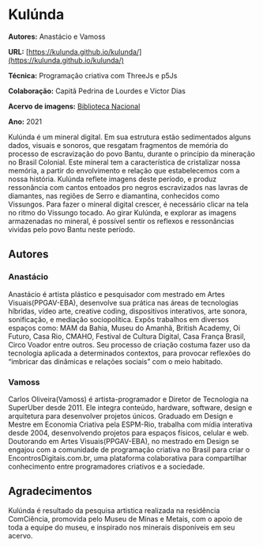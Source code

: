 # Kulúnda

**Autores:** Anastácio e Vamoss

**URL:** [https://kulunda.github.io/kulunda/](https://kulunda.github.io/kulunda/)

**Técnica:** Programação criativa com ThreeJs e p5Js

**Colaboração:** Capitã Pedrina de Lourdes e Victor Dias

**Acervo de imagens:** [Biblioteca Nacional](https://bndigital.bn.gov.br/acervodigital)

**Ano:** 2021
 
 
Kulúnda é um mineral digital. Em sua estrutura estão sedimentados alguns dados, visuais e sonoros, que resgatam  fragmentos de memória do processo de escravização do povo Bantu, durante o princípio da mineração no Brasil Colonial. Este mineral tem a característica de cristalizar nossa memória, a partir do envolvimento e relação que estabelecemos com a nossa história. Kulúnda reflete imagens deste período, e produz ressonância com cantos entoados pro negros escravizados nas lavras de diamantes, nas regiões de Serro e diamantina, conhecidos como Vissungos. Para  fazer o mineral digital crescer, é necessário clicar na tela no ritmo do Vissungo tocado. Ao girar Kulúnda, e explorar as imagens armazenadas no mineral, é possível sentir os reflexos e ressonâncias vividas pelo  povo Bantu neste período.
 
## Autores

### Anastácio
 
Anastácio é artista plástico e pesquisador com mestrado em Artes Visuais(PPGAV-EBA), desenvolve sua prática nas áreas de tecnologias híbridas, vídeo arte, creative coding, dispositivos interativos, arte sonora, sonificação, e mediação sociopolítica. Expôs trabalhos em diversos espaços como: MAM da Bahia, Museu do Amanhã, British Academy, Oi Futuro, Casa Rio, CMAHO, Festival de Cultura Digital, Casa França Brasil, Circo Voador entre outros. Seu processo de criação costuma fazer uso da tecnologia aplicada a determinados contextos, para provocar reflexões  do “imbricar das dinâmicas e relações sociais” com o meio habitado.

### Vamoss
 
Carlos Oliveira(Vamoss) é artista-programador e Diretor de Tecnologia na SuperUber desde 2011. Ele integra conteúdo, hardware, software, design e arquitetura para desenvolver projetos únicos. Graduado em Design e Mestre em Economia Criativa pela ESPM-Rio, trabalha com mídia interativa desde 2004, desenvolvendo projetos para espaços físicos, celular e web. Doutorando em Artes Visuais(PPGAV-EBA), no mestrado em Design se engajou com a comunidade de programação criativa no Brasil para criar o EncontrosDigitais.com.br, uma plataforma colaborativa para compartilhar conhecimento entre programadores criativos e a sociedade.


## Agradecimentos
Kulúnda é resultado da pesquisa artistica realizada na residência ComCiência, promovida pelo Museu de Minas e Metais, com o apoio de toda a equipe do museu, e inspirado nos minerais disponíveis em seu acervo.